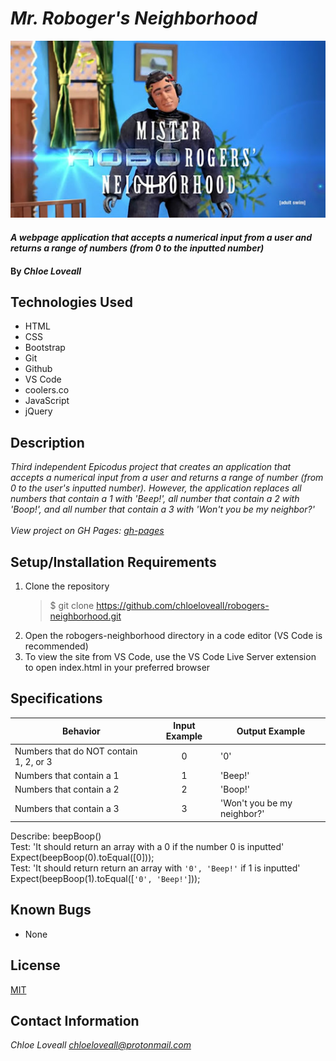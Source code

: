 # _Mr. Roboger's Neighborhood_

![Mr Robo Rogers](img/roborogers.jpg)

#### _A webpage application that accepts a numerical input from a user and returns a range of numbers (from 0 to the inputted number)_

#### By _**Chloe Loveall**_

## Technologies Used

* HTML
* CSS
* Bootstrap
* Git
* Github
* VS Code
* coolers.co
* JavaScript
* jQuery

## Description

_Third independent Epicodus project that creates an application that accepts a numerical input from a user and returns a range of number (from 0 to the user's inputted number). However, the application replaces all numbers that contain a 1 with 'Beep!', all number that contain a 2 with 'Boop!', and all number that contain a 3 with 'Won't you be my neighbor?'_<br><br>
_View project on GH Pages: [gh-pages](https://chloeloveall.github.io/robogers-neighborhood/)_

## Setup/Installation Requirements

1. Clone the repository
    >$ git clone https://github.com/chloeloveall/robogers-neighborhood.git
2. Open the robogers-neighborhood directory in a code editor (VS Code is recommended)
3. To view the site from VS Code, use the VS Code Live Server extension to open index.html in your preferred browser 

## Specifications

| Behavior                                | Input Example | Output Example              |
| --------------------------------------- | :-----------: | --------------------------- |
| Numbers that do NOT contain 1, 2, or 3  | 0             | '0'                         |
| Numbers that contain a 1                | 1             | 'Beep!'                     |
| Numbers that contain a 2                | 2             | 'Boop!'                     |
| Numbers that contain a 3                | 3             | 'Won't you be my neighbor?' |

Describe: beepBoop()<br>
Test: 'It should return an array with a 0 if the number 0 is inputted'<br>
Expect(beepBoop(0).toEqual([0]));<br>
Test: 'It should return return an array with `'0', 'Beep!'` if 1 is inputted'<br>
Expect(beepBoop(1).toEqual([`'0', 'Beep!'`]));

## Known Bugs

* None

## License

[MIT](LICENSE.md)

## Contact Information

_Chloe Loveall <chloeloveall@protonmail.com>_